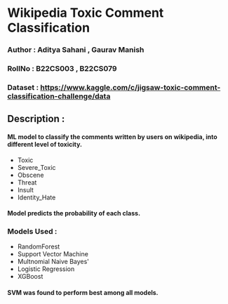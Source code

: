 # Wikipedia Toxic Comment Classification

### Author : Aditya Sahani , Gaurav Manish
### RollNo : B22CS003 , B22CS079
### Dataset : https://www.kaggle.com/c/jigsaw-toxic-comment-classification-challenge/data


## Description : 
#### ML model to classify the comments written by users on wikipedia, into different level of toxicity. 
+ Toxic
+ Severe_Toxic
+ Obscene
+ Threat
+ Insult
+ Identity_Hate

#### Model predicts the probability of each class.


### Models Used : 
+ RandomForest
+ Support Vector Machine
+ Multnomial Naive Bayes'
+ Logistic Regression
+ XGBoost

#### SVM was found to perform best among all models.
